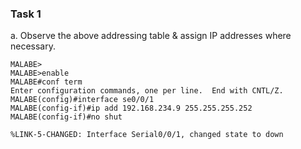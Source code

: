 ### Task 1
a. Observe the above addressing table & assign IP addresses where necessary.

```
MALABE>
MALABE>enable
MALABE#conf term
Enter configuration commands, one per line.  End with CNTL/Z.
MALABE(config)#interface se0/0/1
MALABE(config-if)#ip add 192.168.234.9 255.255.255.252
MALABE(config-if)#no shut

%LINK-5-CHANGED: Interface Serial0/0/1, changed state to down
```

